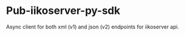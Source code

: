# Pub-iikoserver-py-sdk
Async client for both  xml (v1) and json (v2) endpoints for iikoserver api.
